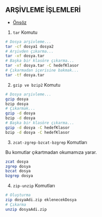 ## ARŞİVLEME İŞLEMLERİ

- [Önsöz](https://github.com/cicekhasan/DersNotlarim)

1. ```tar``` Komutu


```bash
# Dosya arşivleme...
tar -cf dosya1 dosya2
# Arşivden çıkarma...
tar -xf dosya.tar
# Başka bir klasöre çıkarma...
tar -xf dosya.tar -C hedefKlasor
# Çıkarmadan içerisine bakmak...
tar -tf dosya.tar
```

2. ```gzip ve bzip2``` Komutu


```bash
# Dosya arşivleme...
gzip dosya
bzip dosya
# Çıkarmak...
gzip -d dosya
bzip -d dosya
# Başka bir klasöre çıkarma...
gzip -d dosya -C hedefKlasor
bzip -d dosya -C hedefKlasor
```

3. ```zcat-zgrep-bzcat-bzgrep``` Komutları

Bu komutlar çıkartmadan okumamıza yarar.

```bash
zcat dosya
zgrep dosya
bzcat dosya
bzgrep dosya
```

4. ```zip-unzip``` Komutları

```bash
# Oluşturma
zip dosyaAdi.zip eklenecekDosya
# Çıkarma
unzip dosyaAdi.zip
```
